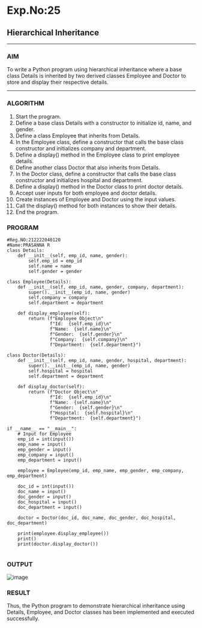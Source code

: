 # Exp.No:25  
## Hierarchical Inheritance

---

### AIM  
To write a Python program using hierarchical inheritance where a base class Details is inherited by two derived classes Employee and Doctor to store and display their respective details.

---

### ALGORITHM
1.	Start the program.
2.	Define a base class Details with a constructor to initialize id, name, and gender.
3.	Define a class Employee that inherits from Details.
4.	In the Employee class, define a constructor that calls the base class constructor and initializes company and department.
5.	Define a display() method in the Employee class to print employee details.
6.	Define another class Doctor that also inherits from Details.
7.	In the Doctor class, define a constructor that calls the base class constructor and initializes hospital and department.
8.	Define a display() method in the Doctor class to print doctor details.
9.	Accept user inputs for both employee and doctor details.
10.	Create instances of Employee and Doctor using the input values.
11.	Call the display() method for both instances to show their details.
12.	End the program.


### PROGRAM
```
#Reg.NO:212222040120
#Name:PRASANNA R
class Details:
    def __init__(self, emp_id, name, gender):
        self.emp_id = emp_id
        self.name = name
        self.gender = gender

class Employee(Details):
    def __init__(self, emp_id, name, gender, company, department):
        super().__init__(emp_id, name, gender)  
        self.company = company
        self.department = department

    def display_employee(self):
        return (f"Employee Object\n"
                f"Id:  {self.emp_id}\n"
                f"Name:  {self.name}\n"
                f"Gender:  {self.gender}\n"
                f"Company:  {self.company}\n"
                f"Department:  {self.department}")

class Doctor(Details):
    def __init__(self, emp_id, name, gender, hospital, department):
        super().__init__(emp_id, name, gender)
        self.hospital = hospital
        self.department = department

    def display_doctor(self):
        return (f"Doctor Object\n"
                f"Id:  {self.emp_id}\n"
                f"Name:  {self.name}\n"
                f"Gender:  {self.gender}\n"
                f"Hospital:  {self.hospital}\n"
                f"Department:  {self.department}")

if __name__ == "__main__":
    # Input for Employee
    emp_id = int(input())
    emp_name = input()
    emp_gender = input()
    emp_company = input()
    emp_department = input()

    employee = Employee(emp_id, emp_name, emp_gender, emp_company, emp_department)

    doc_id = int(input())
    doc_name = input()
    doc_gender = input()
    doc_hospital = input()
    doc_department = input()

    doctor = Doctor(doc_id, doc_name, doc_gender, doc_hospital, doc_department)

    print(employee.display_employee())
    print()
    print(doctor.display_doctor())


```

### OUTPUT  

![image](https://github.com/user-attachments/assets/58d8d741-ca3a-4a18-9aea-34d208312683)


### RESULT
Thus, the Python program to demonstrate hierarchical inheritance using Details, Employee, and Doctor classes has been implemented and executed successfully.
